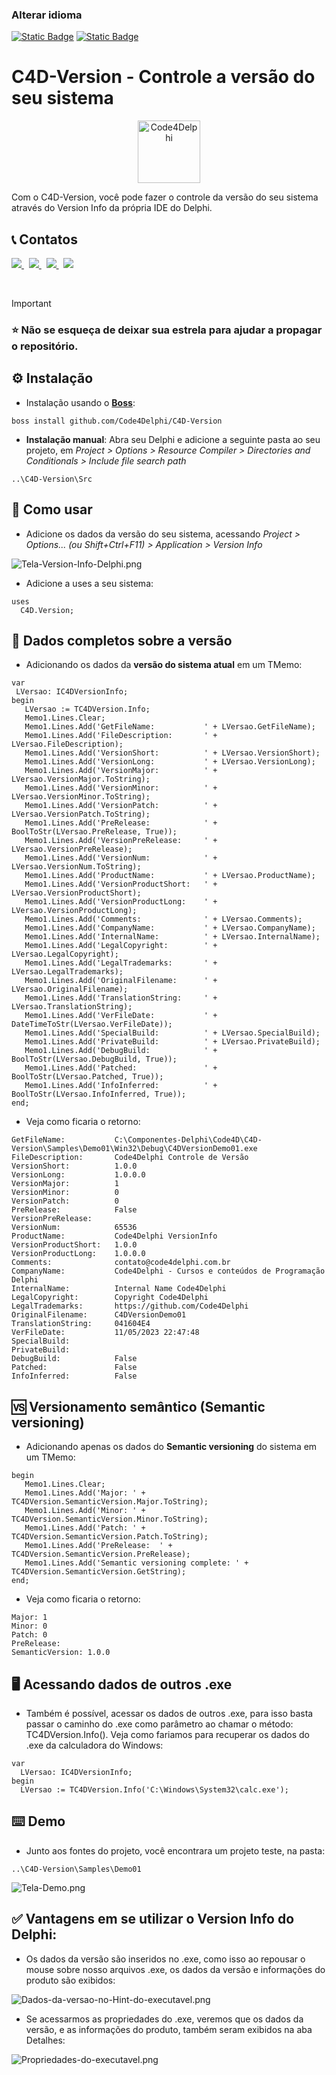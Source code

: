 ### Alterar idioma
[![Static Badge](https://img.shields.io/badge/Portugu%C3%AAs-(ptBR)-green)](https://github.com/Code4Delphi/C4D-Version)
[![Static Badge](https://img.shields.io/badge/English-(en)-red)](https://github.com/Code4Delphi/C4D-Version/blob/master/README.en.md)


#  C4D-Version - Controle a versão do seu sistema
<p align="center">
  <a href="https://github.com/Code4Delphi/Code4D-Wizard/blob/master/Images/C4D-Logo.png">
    <img alt="Code4Delphi" height="100" src="https://github.com/Code4Delphi/Code4D-Wizard/blob/master/Images/c4d-logo-100x100.png">
  </a> 
</p>
Com o C4D-Version, você pode fazer o controle da versão do seu sistema através do Version Info da própria IDE do Delphi. 



## 📞 Contatos

<p align="left">
  <a href="https://t.me/Code4Delphi" target="_blank">
    <img src="https://img.shields.io/badge/Telegram:-Join%20Channel-blue?logo=telegram">
  </a>   
   &nbsp;
  <a href="https://www.youtube.com/@code4delphi" target="_blank">
    <img src="https://img.shields.io/badge/YouTube:-Join%20Channel-red?logo=youtube&logoColor=red">
  </a> 
   &nbsp;
  <a href="https://www.linkedin.com/in/cesar-cardoso-dev" target="_blank">
    <img src="https://img.shields.io/badge/LinkedIn:-Follow-blue?logo=LinkedIn&logoColor=blue">
  </a> 
  &nbsp;
  <a href="mailto:contato@code4delphi.com.br" target="_blank">
    <img src="https://img.shields.io/badge/E--mail-contato%40code4delphi.com.br-yellowgreen?logo=maildotru&logoColor=yellowgreen">
  </a>
</p>

<br/>

> [!IMPORTANT]
> ### ⭐ Não se esqueça de deixar sua estrela para ajudar a propagar o repositório.



## ⚙️ Instalação

* Instalação usando o [**Boss**](https://github.com/HashLoad/boss):

```
boss install github.com/Code4Delphi/C4D-Version
```

* **Instalação manual**: Abra seu Delphi e adicione a seguinte pasta ao seu projeto, em *Project > Options > Resource Compiler > Directories and Conditionals > Include file search path*

```
..\C4D-Version\Src
```



## 🚀 Como usar
* Adicione os dados da versão do seu sistema, acessando *Project > Options... (ou Shift+Ctrl+F11) > Application > Version Info*

![Tela-Version-Info-Delphi.png](https://github.com/Code4Delphi/C4D-Version/blob/master/Img/Readme/Tela-Version-Info-Delphi.png)

* Adicione a uses a seu sistema:
```
uses
  C4D.Version;
```

## 📝 Dados completos sobre a versão
* Adicionando os dados da **versão do sistema atual** em um TMemo:
```
var
 LVersao: IC4DVersionInfo;
begin
   LVersao := TC4DVersion.Info;
   Memo1.Lines.Clear;
   Memo1.Lines.Add('GetFileName:           ' + LVersao.GetFileName);
   Memo1.Lines.Add('FileDescription:       ' + LVersao.FileDescription);
   Memo1.Lines.Add('VersionShort:          ' + LVersao.VersionShort);
   Memo1.Lines.Add('VersionLong:           ' + LVersao.VersionLong);
   Memo1.Lines.Add('VersionMajor:          ' + LVersao.VersionMajor.ToString);
   Memo1.Lines.Add('VersionMinor:          ' + LVersao.VersionMinor.ToString);
   Memo1.Lines.Add('VersionPatch:          ' + LVersao.VersionPatch.ToString);
   Memo1.Lines.Add('PreRelease:            ' + BoolToStr(LVersao.PreRelease, True));
   Memo1.Lines.Add('VersionPreRelease:     ' + LVersao.VersionPreRelease);
   Memo1.Lines.Add('VersionNum:            ' + LVersao.VersionNum.ToString);
   Memo1.Lines.Add('ProductName:           ' + LVersao.ProductName);
   Memo1.Lines.Add('VersionProductShort:   ' + LVersao.VersionProductShort);
   Memo1.Lines.Add('VersionProductLong:    ' + LVersao.VersionProductLong);
   Memo1.Lines.Add('Comments:              ' + LVersao.Comments);
   Memo1.Lines.Add('CompanyName:           ' + LVersao.CompanyName);
   Memo1.Lines.Add('InternalName:          ' + LVersao.InternalName);
   Memo1.Lines.Add('LegalCopyright:        ' + LVersao.LegalCopyright);
   Memo1.Lines.Add('LegalTrademarks:       ' + LVersao.LegalTrademarks);
   Memo1.Lines.Add('OriginalFilename:      ' + LVersao.OriginalFilename);
   Memo1.Lines.Add('TranslationString:     ' + LVersao.TranslationString);
   Memo1.Lines.Add('VerFileDate:           ' + DateTimeToStr(LVersao.VerFileDate));
   Memo1.Lines.Add('SpecialBuild:          ' + LVersao.SpecialBuild);
   Memo1.Lines.Add('PrivateBuild:          ' + LVersao.PrivateBuild);
   Memo1.Lines.Add('DebugBuild:            ' + BoolToStr(LVersao.DebugBuild, True));
   Memo1.Lines.Add('Patched:               ' + BoolToStr(LVersao.Patched, True));
   Memo1.Lines.Add('InfoInferred:          ' + BoolToStr(LVersao.InfoInferred, True));
end;
```
* Veja como ficaria o retorno:
```
GetFileName:           C:\Componentes-Delphi\Code4D\C4D-Version\Samples\Demo01\Win32\Debug\C4DVersionDemo01.exe
FileDescription:       Code4Delphi Controle de Versão
VersionShort:          1.0.0
VersionLong:           1.0.0.0
VersionMajor:          1
VersionMinor:          0
VersionPatch:          0
PreRelease:            False
VersionPreRelease:     
VersionNum:            65536
ProductName:           Code4Delphi VersionInfo
VersionProductShort:   1.0.0
VersionProductLong:    1.0.0.0
Comments:              contato@code4delphi.com.br
CompanyName:           Code4Delphi - Cursos e conteúdos de Programação Delphi
InternalName:          Internal Name Code4Delphi
LegalCopyright:        Copyright Code4Delphi
LegalTrademarks:       https://github.com/Code4Delphi
OriginalFilename:      C4DVersionDemo01
TranslationString:     041604E4
VerFileDate:           11/05/2023 22:47:48
SpecialBuild:          
PrivateBuild:          
DebugBuild:            False
Patched:               False
InfoInferred:          False
```


## 🆚 Versionamento semântico (Semantic versioning)
* Adicionando apenas os dados do **Semantic versioning** do sistema em um TMemo:
```
begin
   Memo1.Lines.Clear;
   Memo1.Lines.Add('Major: ' + TC4DVersion.SemanticVersion.Major.ToString);
   Memo1.Lines.Add('Minor: ' + TC4DVersion.SemanticVersion.Minor.ToString);
   Memo1.Lines.Add('Patch: ' + TC4DVersion.SemanticVersion.Patch.ToString);
   Memo1.Lines.Add('PreRelease:  ' + TC4DVersion.SemanticVersion.PreRelease);
   Memo1.Lines.Add('Semantic versioning complete: ' + TC4DVersion.SemanticVersion.GetString);
end;
```
* Veja como ficaria o retorno:
```
Major: 1
Minor: 0
Patch: 0
PreRelease:      
SemanticVersion: 1.0.0
```


## 🖥 Acessando dados de outros .exe
* Também é possível, acessar os dados de outros .exe, para isso basta passar o caminho do .exe como parâmetro ao chamar o método: TC4DVersion.Info(). Veja como fariamos para recuperar os dados do .exe da calculadora do Windows:
``` 
var
  LVersao: IC4DVersionInfo;
begin
  LVersao := TC4DVersion.Info('C:\Windows\System32\calc.exe');
```

## ⌨️ Demo
* Junto aos fontes do projeto, você encontrara um projeto teste, na pasta:
```
..\C4D-Version\Samples\Demo01
```
![Tela-Demo.png](https://github.com/Code4Delphi/C4D-Version/blob/master/Img/Readme/Tela-Demo.png)



## ✅ Vantagens em se utilizar o Version Info do Delphi:
* Os dados da versão são inseridos no .exe, como isso ao repousar o mouse sobre nosso arquivos .exe, os dados da versão e informações do produto são exibidos:

![Dados-da-versao-no-Hint-do-executavel.png](https://github.com/Code4Delphi/C4D-Version/blob/master/Img/Readme/Dados-da-versao-no-Hint-do-executavel.png)


* Se acessarmos as propriedades do .exe, veremos que os dados da versão, e as informações do produto, também seram exibidos na aba Detalhes:

![Propriedades-do-executavel.png](https://github.com/Code4Delphi/C4D-Version/blob/master/Img/Readme/Propriedades-do-executavel.png)
